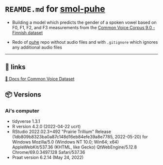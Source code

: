 # `REAMDE.md` for [smol-puhe](https://github.com/Ai-Yukino/smol-puhe)

- Building a model which predicts the gender of a spoken vowel based on F0, F1, F2, and F3 measurements from the [Common Voice Corpus 9.0 - Finnish dataset](https://commonvoice.mozilla.org/en/datasets)

- Redo of [puhe](https://github.com/Ai-Yukino/puhe) repo without audio files and with `.gitignore` which ignores any additional audio files

---

## 🔗 links

[📝 Docs for Common Voice Dataset](https://github.com/common-voice/cv-dataset#readme)

## 📦 Versions

### Ai's computer

- tidyverse 1.3.1
- R version 4.2.0 (2022-04-22 ucrt)
- RStudio 2022.02.3+492 "Prairie Trillium" Release (1db809b8323ba0a87c148d16eb84efe39a8e7785, 2022-05-20) for Windows
  Mozilla/5.0 (Windows NT 10.0; Win64; x64) AppleWebKit/537.36 (KHTML, like Gecko) QtWebEngine/5.12.8 Chrome/69.0.3497.128 Safari/537.36
- Praat version 6.2.14 (May 24, 2022)
